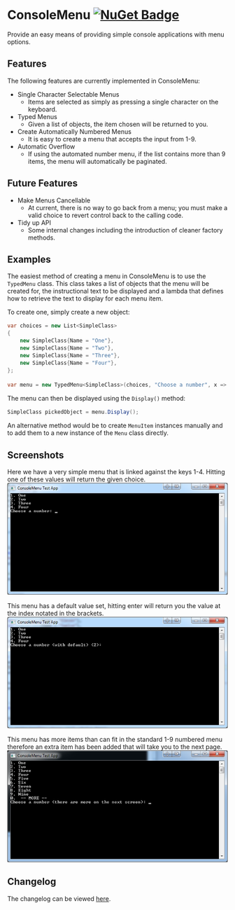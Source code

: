 # ConsoleMenu [![NuGet Badge](https://buildstats.info/nuget/ConsoleMenu)](https://www.nuget.org/packages/ConsoleMenu/)

Provide an easy means of providing simple console applications with menu options.

Features
--------
The following features are currently implemented in ConsoleMenu:

- Single Character Selectable Menus
	- Items are selected as simply as pressing a single character on the keyboard.
- Typed Menus
	- Given a list of objects, the item chosen will be returned to you.
- Create Automatically Numbered Menus
	- It is easy to create a menu that accepts the input from 1-9.
- Automatic Overflow
	- If using the automated number menu, if the list contains more than 9 items, the menu will automatically be paginated.


Future Features
---------------
- Make Menus Cancellable
	- At current, there is no way to go back from a menu; you must make a valid choice to revert control back to the calling code.
- Tidy up API
	- Some internal changes including the introduction of cleaner factory methods.


Examples
--------
The easiest method of creating a menu in ConsoleMenu is to use the `TypedMenu` class.
This class takes a list of objects that the menu will be created for, the instructional text to be displayed and a lambda that defines how to retrieve the text to display for each menu item.

To create one, simply create a new object:

```C#
var choices = new List<SimpleClass>
{
    new SimpleClass{Name = "One"},
    new SimpleClass{Name = "Two"},
    new SimpleClass{Name = "Three"},
    new SimpleClass{Name = "Four"},
};

var menu = new TypedMenu<SimpleClass>(choices, "Choose a number", x => x.Name);
```

The menu can then be displayed using the `Display()` method:

```C#
SimpleClass pickedObject = menu.Display();
```


An alternative method would be to create `MenuItem` instances manually and to add them to a new instance of the `Menu` class directly.


Screenshots
-----------
Here we have a very simple menu that is linked against the keys 1-4. Hitting one of these values will return the given choice.  
![Simple Menu](doc/SimpleMenu.png)
 
This menu has a default value set, hitting enter will return you the value at the index notated in the brackets.  
![Menu With Default](doc/MenuWithDefault.png)

This menu has more items than can fit in the standard 1-9 numbered menu therefore an extra item has been added that will take you to the next page.  
![Menu With Overflow](doc/MenuWithOverflow.png)


Changelog
---------
The changelog can be viewed [here](doc/Changelog.md).
